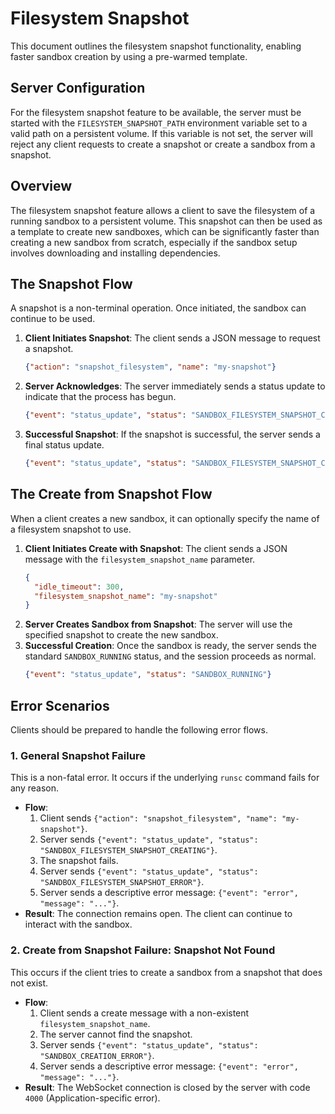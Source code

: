 # Filesystem Snapshot

This document outlines the filesystem snapshot functionality, enabling faster sandbox creation by using a pre-warmed template.

## Server Configuration

For the filesystem snapshot feature to be available, the server must be started with the `FILESYSTEM_SNAPSHOT_PATH` environment variable set to a valid path on a persistent volume. If this variable is not set, the server will reject any client requests to create a snapshot or create a sandbox from a snapshot.

## Overview

The filesystem snapshot feature allows a client to save the filesystem of a running sandbox to a persistent volume. This snapshot can then be used as a template to create new sandboxes, which can be significantly faster than creating a new sandbox from scratch, especially if the sandbox setup involves downloading and installing dependencies.

## The Snapshot Flow

A snapshot is a non-terminal operation. Once initiated, the sandbox can continue to be used.

1.  **Client Initiates Snapshot**: The client sends a JSON message to request a snapshot.
    ```json
    {"action": "snapshot_filesystem", "name": "my-snapshot"}
    ```
2.  **Server Acknowledges**: The server immediately sends a status update to indicate that the process has begun.
    ```json
    {"event": "status_update", "status": "SANDBOX_FILESYSTEM_SNAPSHOT_CREATING"}
    ```
3.  **Successful Snapshot**: If the snapshot is successful, the server sends a final status update.
    ```json
    {"event": "status_update", "status": "SANDBOX_FILESYSTEM_SNAPSHOT_CREATED"}
    ```

## The Create from Snapshot Flow

When a client creates a new sandbox, it can optionally specify the name of a filesystem snapshot to use.

1.  **Client Initiates Create with Snapshot**: The client sends a JSON message with the `filesystem_snapshot_name` parameter.
    ```json
    {
      "idle_timeout": 300,
      "filesystem_snapshot_name": "my-snapshot"
    }
    ```
2.  **Server Creates Sandbox from Snapshot**: The server will use the specified snapshot to create the new sandbox.
3.  **Successful Creation**: Once the sandbox is ready, the server sends the standard `SANDBOX_RUNNING` status, and the session proceeds as normal.
    ```json
    {"event": "status_update", "status": "SANDBOX_RUNNING"}
    ```

## Error Scenarios

Clients should be prepared to handle the following error flows.

### 1. General Snapshot Failure

This is a non-fatal error. It occurs if the underlying `runsc` command fails for any reason.

- **Flow**:
    1. Client sends `{"action": "snapshot_filesystem", "name": "my-snapshot"}`.
    2. Server sends `{"event": "status_update", "status": "SANDBOX_FILESYSTEM_SNAPSHOT_CREATING"}`.
    3. The snapshot fails.
    4. Server sends `{"event": "status_update", "status": "SANDBOX_FILESYSTEM_SNAPSHOT_ERROR"}`.
    5. Server sends a descriptive error message: `{"event": "error", "message": "..."}`.
- **Result**: The connection remains open. The client can continue to interact with the sandbox.

### 2. Create from Snapshot Failure: Snapshot Not Found

This occurs if the client tries to create a sandbox from a snapshot that does not exist.

- **Flow**:
    1. Client sends a create message with a non-existent `filesystem_snapshot_name`.
    2. The server cannot find the snapshot.
    3. Server sends `{"event": "status_update", "status": "SANDBOX_CREATION_ERROR"}`.
    4. Server sends a descriptive error message: `{"event": "error", "message": "..."}`.
- **Result**: The WebSocket connection is closed by the server with code `4000` (Application-specific error).
